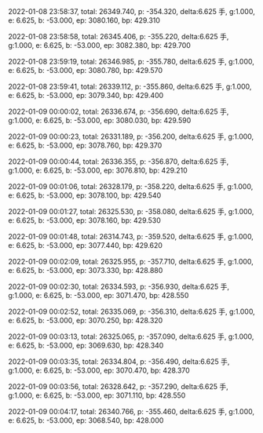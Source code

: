 2022-01-08 23:58:37, total: 26349.740, p: -354.320, delta:6.625 手, g:1.000, e: 6.625, b: -53.000, ep: 3080.160, bp: 429.310

2022-01-08 23:58:58, total: 26345.406, p: -355.220, delta:6.625 手, g:1.000, e: 6.625, b: -53.000, ep: 3082.380, bp: 429.700

2022-01-08 23:59:19, total: 26346.985, p: -355.780, delta:6.625 手, g:1.000, e: 6.625, b: -53.000, ep: 3080.780, bp: 429.570

2022-01-08 23:59:41, total: 26339.112, p: -355.860, delta:6.625 手, g:1.000, e: 6.625, b: -53.000, ep: 3079.340, bp: 429.400

2022-01-09 00:00:02, total: 26336.674, p: -356.690, delta:6.625 手, g:1.000, e: 6.625, b: -53.000, ep: 3080.030, bp: 429.590

2022-01-09 00:00:23, total: 26331.189, p: -356.200, delta:6.625 手, g:1.000, e: 6.625, b: -53.000, ep: 3078.760, bp: 429.370

2022-01-09 00:00:44, total: 26336.355, p: -356.870, delta:6.625 手, g:1.000, e: 6.625, b: -53.000, ep: 3076.810, bp: 429.210

2022-01-09 00:01:06, total: 26328.179, p: -358.220, delta:6.625 手, g:1.000, e: 6.625, b: -53.000, ep: 3078.100, bp: 429.540

2022-01-09 00:01:27, total: 26325.530, p: -358.080, delta:6.625 手, g:1.000, e: 6.625, b: -53.000, ep: 3078.160, bp: 429.530

2022-01-09 00:01:48, total: 26314.743, p: -359.520, delta:6.625 手, g:1.000, e: 6.625, b: -53.000, ep: 3077.440, bp: 429.620

2022-01-09 00:02:09, total: 26325.955, p: -357.710, delta:6.625 手, g:1.000, e: 6.625, b: -53.000, ep: 3073.330, bp: 428.880

2022-01-09 00:02:30, total: 26334.593, p: -356.930, delta:6.625 手, g:1.000, e: 6.625, b: -53.000, ep: 3071.470, bp: 428.550

2022-01-09 00:02:52, total: 26335.069, p: -356.310, delta:6.625 手, g:1.000, e: 6.625, b: -53.000, ep: 3070.250, bp: 428.320

2022-01-09 00:03:13, total: 26325.065, p: -357.090, delta:6.625 手, g:1.000, e: 6.625, b: -53.000, ep: 3069.630, bp: 428.340

2022-01-09 00:03:35, total: 26334.804, p: -356.490, delta:6.625 手, g:1.000, e: 6.625, b: -53.000, ep: 3070.470, bp: 428.370

2022-01-09 00:03:56, total: 26328.642, p: -357.290, delta:6.625 手, g:1.000, e: 6.625, b: -53.000, ep: 3071.110, bp: 428.550

2022-01-09 00:04:17, total: 26340.766, p: -355.460, delta:6.625 手, g:1.000, e: 6.625, b: -53.000, ep: 3068.540, bp: 428.000